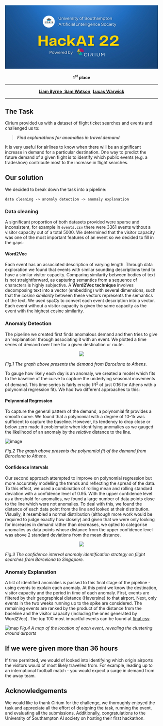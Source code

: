 <p align="center">
  <img src="./images/banner.png">
</p>

<p align="center">
  <b>1<sup>st</sup> place</b>
</p>

---

<p align="center">
  <a href="https://github.com/liamhbyrne"><b>Liam Byrne</b>, <a href="https://github.com/samwatsonn"><b>Sam Watson</b></a>, <a href="https://github.com/lucaswarwick02"><b>Lucas Warwick</b></a>
</p>

---

## The Task
Cirium provided us with a dataset of flight ticket searches and events and challenged us to:
  
>**_Find explanations for anomalies in travel demand_** 


It is very useful for airlines to know when there will be an significant increase in demand for a particular destination. One way to predict the future demand of a given flight is to identify which public events (e.g. a tradeshow) contribute most to the increase in flight searches. 
  
## Our solution
We decided to break down the task into a pipeline:

`data cleaning -> anomaly detection -> anomaly explanation`
### Data cleaning
A significant proportion of both datasets provided were sparse and inconsistent, for example in `events.csv` there were 3361 events without a visitor capacity out of a total 5000. 
We determined that the visitor capacity was one of the most important features of an event so we decided to fill in the gaps:
#### Word2Vec
Each event has an associated description of varying length. Through data exploration we found that events with similar sounding descriptions tend to have a similar visitor capacity. Comparing similarity between bodies of text is not straightforward, as capturing semantics from a sequence of characters is highly subjective. A **Word2Vec technique** involves decomposing text into a vector (embedding) with several dimensions, such that the _cosine similarity_ between these vectors represents the semantics of the text. We used spaCy to convert each event description into a vector. Each event without a visitor capacity is given the same capacity as the event with the highest cosine similarity.

### Anomaly Detection
The pipeline we created first finds anomalous demand and then tries to give an 'explanation' through associating it with an event. We plotted a time series of demand over time for a given destination or route. 
  
<p align="center">
  <img src="https://user-images.githubusercontent.com/47918966/155037630-1bd7d98b-872d-4a1c-8c40-250c501c7fc2.png">
</p> 

_Fig.1 The graph above presents the demand from Barcelona to Athens._

To gauge how likely each day is an anomaly, we created a model which fits to the baseline of the curve to capture the underlying seasonal movements of demand. This time series is fairly erratic (R<sup>2</sup> of just 0.16 for Athens with a polynomial regression fit). We had two different approaches to this:
#### Polynomial Regression
To capture the general pattern of the demand, a polynomial fit provides a smooth curve. We found that a polynomial with a degree of 10-15 was sufficient to capture the baseline. However, its tendency to drop close or below zero made it problematic when identifying anomalies as we gauged the likelihood of an anomaly by the _relative_ distance to the line.

![image](https://user-images.githubusercontent.com/47918966/155037269-8fd7f0c6-36e3-4bb3-984d-de43a1cd54ed.png) 

_Fig.2 The graph above presents the polynomial fit of the demand from Barcelona to Athens._

#### Confidence Intervals
Our second approach attempted to improve on polynomial regression but more accurately modelling the trends and reflecting the spread of the data. To this effect, we used a combination of rolling mean and rolling standard deviation with a confidence level of 0.95. With the upper confidence level as a threshold for anomalies, we found a large number of data points close to the line which were not anomalies. To deal with this, we found the distance of each data point from the line and looked at their distribution. Visually, it resembled a normal distribution (although more work would be required to judge exactly how closely) and given that we were only looking for increases in demand rather than decreases, we opted to categorise anomalies as data points whose distance from the upper confidence level was above 2 standard deviations from the mean distance. 

<p align="center">
  <img src="https://user-images.githubusercontent.com/61391776/155058318-17bf64bc-bb08-41f1-affd-dec346ef07d8.png">
</p> 

_Fig.3 The confidence interval anomaly identification strategy on flight searches from Barcelona to Singapore._

### Anomaly Explanation
A list of identified anomalies is passed to this final stage of the pipeline - using events to explain each anomaly. At this point we know the destination, visitor capacity and the period in time of each anomaly. First, events are filtered by their geographical distance (Haversine) to that airport. Next, only events in the two weeks running up to the spike are considered. The remaining events are ranked by the product of the distance from the baseline and the visitor capacity (including the ones generated by Word2Vec). The top 100 most impactful events can be found at [final.csv](https://github.com/liamhbyrne/HackAI/blob/main/final.csv).

![map](https://media.discordapp.net/attachments/943289646509592576/944980177845358622/unknown.png?width=1060&height=676)
_Fig.4 A map of the location of each event, revealing the clustering around airports_

## If we were given more than 36 hours
If time permitted, we would of looked into identifying which origin airports the visitors would of most likely travelled from. For example, leading up to an international football match - you would expect a surge in demand from the away team.

## Acknowledgements
We would like to thank Cirium for the challenge, we thoroughly enjoyed the task and appreciate all the effort of designing the task, running the event, and evaluating all the submissions. Additionally, congratulations to the University of Southampton AI society on hosting their first hackathon. 
